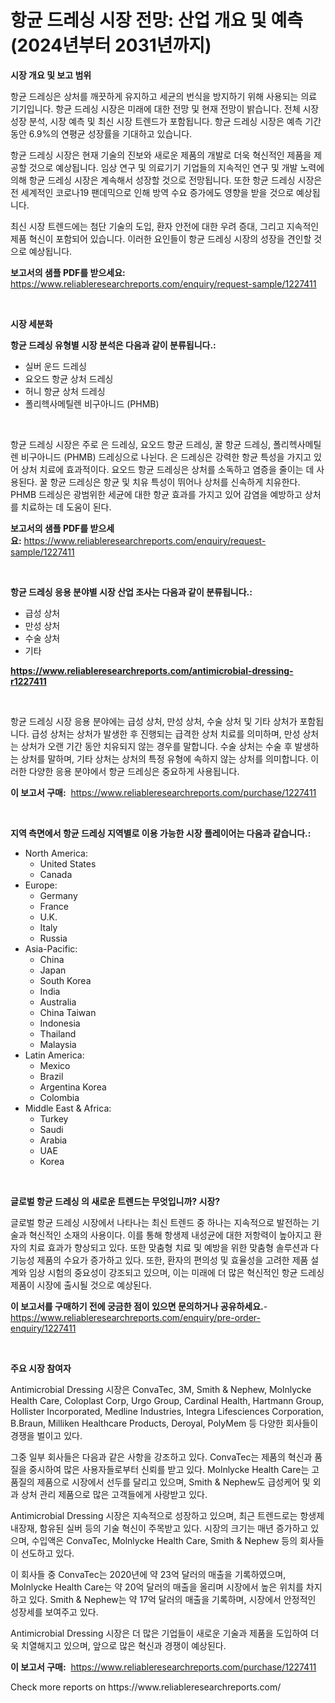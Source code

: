 <p><h1>항균 드레싱 시장 전망: 산업 개요 및 예측 (2024년부터 2031년까지)</h1></p><p><strong>시장 개요 및 보고 범위</strong></p>
<p><p>항균 드레싱은 상처를 깨끗하게 유지하고 세균의 번식을 방지하기 위해 사용되는 의료 기기입니다. 항균 드레싱 시장은 미래에 대한 전망 및 현재 전망이 밝습니다. 전체 시장 성장 분석, 시장 예측 및 최신 시장 트렌드가 포함됩니다. 항균 드레싱 시장은 예측 기간 동안 6.9%의 연평균 성장률을 기대하고 있습니다.</p><p>항균 드레싱 시장은 현재 기술의 진보와 새로운 제품의 개발로 더욱 혁신적인 제품을 제공할 것으로 예상됩니다. 임상 연구 및 의료기기 기업들의 지속적인 연구 및 개발 노력에 의해 항균 드레싱 시장은 계속해서 성장할 것으로 전망됩니다. 또한 항균 드레싱 시장은 전 세계적인 코로나19 팬데믹으로 인해 방역 수요 증가에도 영향을 받을 것으로 예상됩니다.</p><p>최신 시장 트렌드에는 첨단 기술의 도입, 환자 안전에 대한 우려 증대, 그리고 지속적인 제품 혁신이 포함되어 있습니다. 이러한 요인들이 항균 드레싱 시장의 성장을 견인할 것으로 예상됩니다.</p></p>
<p><strong>보고서의 샘플 PDF를 받으세요:</strong> <a href="https://www.reliableresearchreports.com/enquiry/request-sample/1227411">https://www.reliableresearchreports.com/enquiry/request-sample/1227411</a></p>
<p>&nbsp;</p>
<p><strong>시장 세분화</strong></p>
<p><strong>항균 드레싱 유형별 시장 분석은 다음과 같이 분류됩니다.:</strong></p>
<p><ul><li>실버 운드 드레싱</li><li>요오드 항균 상처 드레싱</li><li>허니 항균 상처 드레싱</li><li>폴리헥사메틸렌 비구아니드 (PHMB)</li></ul></p>
<p>&nbsp;</p>
<p><p>항균 드레싱 시장은 주로 은 드레싱, 요오드 항균 드레싱, 꿀 항균 드레싱, 폴리헥사메틸렌 비구아니드 (PHMB) 드레싱으로 나뉜다. 은 드레싱은 강력한 항균 특성을 가지고 있어 상처 치료에 효과적이다. 요오드 항균 드레싱은 상처를 소독하고 염증을 줄이는 데 사용된다. 꿀 항균 드레싱은 항균 및 치유 특성이 뛰어나 상처를 신속하게 치유한다. PHMB 드레싱은 광범위한 세균에 대한 항균 효과를 가지고 있어 감염을 예방하고 상처를 치료하는 데 도움이 된다.</p></p>
<p><strong>보고서의 샘플 PDF를 받으세요:</strong>&nbsp;<a href="https://www.reliableresearchreports.com/enquiry/request-sample/1227411">https://www.reliableresearchreports.com/enquiry/request-sample/1227411</a></p>
<p>&nbsp;</p>
<p><strong> 항균 드레싱 응용 분야별 시장 산업 조사는 다음과 같이 분류됩니다.:</strong></p>
<p><ul><li>급성 상처</li><li>만성 상처</li><li>수술 상처</li><li>기타</li></ul></p>
<p><strong><a href="https://www.reliableresearchreports.com/antimicrobial-dressing-r1227411">https://www.reliableresearchreports.com/antimicrobial-dressing-r1227411</a></strong></p>
<p>&nbsp;</p>
<p><p>항균 드레싱 시장 응용 분야에는 급성 상처, 만성 상처, 수술 상처 및 기타 상처가 포함됩니다. 급성 상처는 상처가 발생한 후 진행되는 급격한 상처 치료를 의미하며, 만성 상처는 상처가 오랜 기간 동안 치유되지 않는 경우를 말합니다. 수술 상처는 수술 후 발생하는 상처를 말하며, 기타 상처는 상처의 특정 유형에 속하지 않는 상처를 의미합니다. 이러한 다양한 응용 분야에서 항균 드레싱은 중요하게 사용됩니다.</p></p>
<p><strong>이 보고서 구매:</strong>&nbsp; <a href="https://www.reliableresearchreports.com/purchase/1227411">https://www.reliableresearchreports.com/purchase/1227411</a></p>
<p>&nbsp;</p>
<p><strong>지역 측면에서 항균 드레싱 지역별로 이용 가능한 시장 플레이어는 다음과 같습니다.:</strong></p>
<p><ul>
    <li>
        North America:
        <ul>
            <li>United States</li>
            <li>Canada</li>
        </ul>
    </li>
    <li>
        Europe:
        <ul>
            <li>Germany</li>
            <li>France</li>
            <li>U.K.</li>
            <li>Italy</li>
            <li>Russia</li>
        </ul>
    </li>
    <li>
        Asia-Pacific:
        <ul>
            <li>China</li>
            <li>Japan</li>
            <li>South Korea</li>
            <li>India</li>
            <li>Australia</li>
            <li>China Taiwan</li>
            <li>Indonesia</li>
            <li>Thailand</li>
            <li>Malaysia</li>
        </ul>
    </li>
    <li>
        Latin America:
        <ul>
            <li>Mexico</li>
            <li>Brazil</li>
            <li>Argentina Korea</li>
            <li>Colombia</li>
        </ul>
    </li>
    <li>
        Middle East & Africa:
        <ul>
            <li>Turkey</li>
            <li>Saudi</li>
            <li>Arabia</li>
            <li>UAE</li>
            <li>Korea</li>
        </ul>
    </li>
    </ul></p>
<p>&nbsp;</p>
<p><strong>글로벌 항균 드레싱 의 새로운 트렌드는 무엇입니까? 시장?</strong></p>
<p><p>글로벌 항균 드레싱 시장에서 나타나는 최신 트렌드 중 하나는 지속적으로 발전하는 기술과 혁신적인 소재의 사용이다. 이를 통해 항생제 내성균에 대한 저항력이 높아지고 환자의 치료 효과가 향상되고 있다. 또한 맞춤형 치료 및 예방을 위한 맞춤형 솔루션과 다기능성 제품의 수요가 증가하고 있다. 또한, 환자의 편의성 및 효율성을 고려한 제품 설계와 임상 시험의 중요성이 강조되고 있으며, 이는 미래에 더 많은 혁신적인 항균 드레싱 제품이 시장에 출시될 것으로 예상된다.</p></p>
<p><strong>이 보고서를 구매하기 전에 궁금한 점이 있으면 문의하거나 공유하세요.</strong>- <a href="https://www.reliableresearchreports.com/enquiry/pre-order-enquiry/1227411">https://www.reliableresearchreports.com/enquiry/pre-order-enquiry/1227411</a></p>
<p>&nbsp;</p>
<p><strong>주요 시장 참여자</strong></p>
<p><p>Antimicrobial Dressing 시장은 ConvaTec, 3M, Smith & Nephew, Molnlycke Health Care, Coloplast Corp, Urgo Group, Cardinal Health, Hartmann Group, Hollister Incorporated, Medline Industries, Integra Lifesciences Corporation, B.Braun, Milliken Healthcare Products, Deroyal, PolyMem 등 다양한 회사들이 경쟁을 벌이고 있다.</p><p>그중 일부 회사들은 다음과 같은 사항을 강조하고 있다. ConvaTec는 제품의 혁신과 품질을 중시하여 많은 사용자들로부터 신뢰를 받고 있다. Molnlycke Health Care는 고품질의 제품으로 시장에서 선두를 달리고 있으며, Smith & Nephew도 급성케어 및 외과 상처 관리 제품으로 많은 고객들에게 사랑받고 있다.</p><p>Antimicrobial Dressing 시장은 지속적으로 성장하고 있으며, 최근 트렌드로는 항생제 내장재, 함유된 실버 등의 기술 혁신이 주목받고 있다. 시장의 크기는 매년 증가하고 있으며, 수입액은 ConvaTec, Molnlycke Health Care, Smith & Nephew 등의 회사들이 선도하고 있다.</p><p>이 회사들 중 ConvaTec는 2020년에 약 23억 달러의 매출을 기록하였으며, Molnlycke Health Care는 약 20억 달러의 매출을 올리며 시장에서 높은 위치를 차지하고 있다. Smith & Nephew는 약 17억 달러의 매출을 기록하며, 시장에서 안정적인 성장세를 보여주고 있다.</p><p>Antimicrobial Dressing 시장은 더 많은 기업들이 새로운 기술과 제품을 도입하여 더욱 치열해지고 있으며, 앞으로 많은 혁신과 경쟁이 예상된다.</p></p>
<p><strong>이 보고서 구매:</strong>&nbsp;&nbsp;<a href="https://www.reliableresearchreports.com/purchase/1227411">https://www.reliableresearchreports.com/purchase/1227411</a></p>
<p>Check more reports on https://www.reliableresearchreports.com/</p>